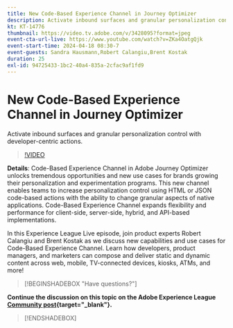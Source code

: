 ```yaml
---
title: New Code-Based Experience Channel in Journey Optimizer
description: Activate inbound surfaces and granular personalization control with developer-centric actions.
kt: KT-14776
thumbnail: https://video.tv.adobe.com/v/3428095?format=jpeg
event-cta-url-live: https://www.youtube.com/watch?v=ZKa4OatgQjk
event-start-time: 2024-04-18 08:30-7
event-guests: Sandra Hausmann,Robert Calangiu,Brent Kostak
duration: 25
exl-id: 94725433-1bc2-40a4-835a-2cfac9af1fd9
---
```

# New Code-Based Experience Channel in Journey Optimizer

Activate inbound surfaces and granular personalization control with developer-centric actions.

>[!VIDEO](https://video.tv.adobe.com/v/3428095/?quality=12&learn=on)

**Details**: Code-Based Experience Channel in Adobe Journey Optimizer unlocks tremendous opportunities and new use cases for brands growing their personalization and experimentation programs. This new channel enables teams to increase personalization control using HTML or JSON code-based actions with the ability to change granular aspects of native applications. Code-Based Experience Channel expands flexibility and performance for client-side, server-side, hybrid, and API-based implementations.  

In this Experience League Live episode, join product experts Robert Calangiu and Brent Kostak as we discuss new capabilities and use cases for Code-Based Experience Channel. Learn how developers, product managers, and marketers can compose and deliver static and dynamic content across web, mobile, TV-connected devices, kiosks, ATMs, and more!

>[!BEGINSHADEBOX "Have questions?"]

**Continue the discussion on this topic on the Adobe Experience League [Community post](https://experienceleaguecommunities.adobe.com/t5/journey-optimizer-discussions/experience-league-live-post-session-discussion-new-code-based/m-p/668305#M205){target="_blank"}.**

>[!ENDSHADEBOX]

